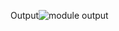Output![module output](https://user-images.githubusercontent.com/83118372/122560346-5b433380-cff5-11eb-8db0-2601b429ed90.JPG)

